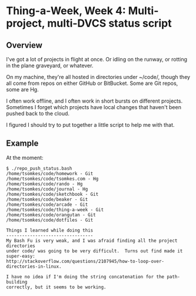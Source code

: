 Thing-a-Week, Week 4:  Multi-project, multi-DVCS status script
==============================================================

Overview
--------
I've got a lot of projects in flight at once.  Or idling on the runway, or
rotting in the plane graveyard, or whatever.

On my machine, they're all hosted in directories under ~/code/, though they all
come from repos on either GitHub or BitBucket.  Some are Git repos, some are
Hg.

I often work offline, and I often work in short bursts on different projects.
Sometimes I forget which projects have local changes that haven't been pushed
back to the cloud.

I figured I should try to put together a little script to help me with that.

Example
-------
At the moment:

```
$ ./repo_push_status.bash
/home/tsomkes/code/homework - Git
/home/tsomkes/code/tsomkes.com - Hg
/home/tsomkes/code/rando - Hg
/home/tsomkes/code/journal - Hg
/home/tsomkes/code/sketchbook - Git
/home/tsomkes/code/beaker - Git
/home/tsomkes/code/arcade - Git
/home/tsomkes/code/thing-a-week - Git
/home/tsomkes/code/orangutan - Git
/home/tsomkes/code/dotfiles - Git

Things I learned while doing this
---------------------------------
My Bash Fu is very weak, and I was afraid finding all the project directories
under code/ was going to be very difficult.  Turns out find made it super-easy:
http://stackoverflow.com/questions/2107945/how-to-loop-over-directories-in-linux.

I have no idea if I'm doing the string concatenation for the path-building
correctly, but it seems to be working.  
